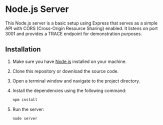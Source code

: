 # Node.js Server

This Node.js server is a basic setup using Express that serves as a simple API with CORS (Cross-Origin Resource Sharing) enabled. It listens on port 3001 and provides a TRACE endpoint for demonstration purposes.

## Installation

1. Make sure you have [Node.js](https://nodejs.org/) installed on your machine.

2. Clone this repository or download the source code.

3. Open a terminal window and navigate to the project directory.

4. Install the dependencies using the following command:

   ```bash
   npm install
   ```

5. Run the server:
    ```bash
    node server